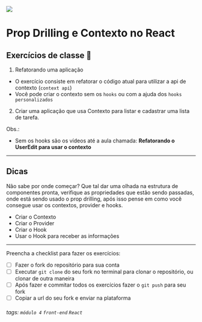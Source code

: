 ![](https://i.imgur.com/xG74tOh.png)

# Prop Drilling e Contexto no React



## Exercícios de classe 🏫
1. Refatorando uma aplicação
  - O exercício consiste em refatorar o código atual para utilizar a api de contexto (`context api`)
  - Você pode criar o contexto sem os `hooks` ou com a ajuda dos `hooks personalizados`

2. Criar uma aplicação que usa Contexto para listar e cadastrar uma lista de tarefa.

Obs.: 
  - Sem os hooks são os vídeos até a aula chamada: **Refatorando o UserEdit para usar o contexto**

---

## Dicas
Não sabe por onde começar? Que tal dar uma olhada na estrutura de componentes pronta, verifique as propriedades que estão sendo passadas, onde está sendo usado o prop drilling, após isso pense em como você consegue usar os contextos, provider e hooks.

- Criar o Contexto
- Criar o Provider
- Criar o Hook
- Usar o Hook para receber as informações

----

Preencha a checklist para fazer os exercícios:

-   [ ] Fazer o fork do repositório para sua conta
-   [ ] Executar `git clone` do seu fork no terminal para clonar o repositório, ou clonar de outra maneira
-   [ ] Após fazer e commitar todos os exercícios fazer o `git push` para seu fork
-   [ ] Copiar a url do seu fork e enviar na plataforma

###### tags: `módulo 4` `front-end` `React`

